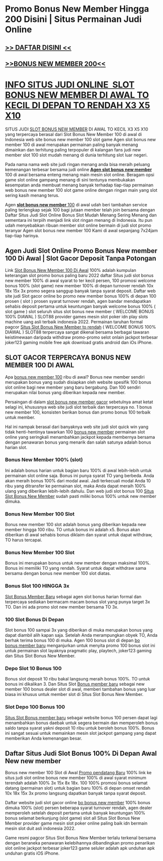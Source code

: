 # Promo Bonus New Member Hingga 200 Disini | Situs Permainan Judi Online

## [>> DAFTAR DISINI <<](https://urlink.id/n9Sp1)
## [>>BONUS NEW MEMBER 200<<](https://urlink.id/n9Sp1)

[INFO SITUS JUDI ONLINE  SLOT BONUS NEW MEMBER DI AWAL TO KECIL DI DEPAN TO RENDAH X3 X5 X10](https://www.akibadental.com/blog/data/bonus-new-member/)
======================================================================================================================================================

SITUS JUDI [SLOT BONUS NEW MEMBER](https://www.akibadental.com/blog/data/bonus-new-member/) DI AWAL TO KECIL X3 X5 X10 yang terpercaya berasal dari Slot Bonus New Member 100 di awal di Indonesia web site bonus new member 100 slot game Agen slot bonus new member 100 di awal merupakan permainan paling banyak menang dimainkan dan terhitung paling terpopuler di kalangan fans judi new member slot 100 slot mudah menang di dunia terhitung slot luar negeri.

Pada nama nama web site judi ringan menang anda bisa meraih peluang kemenangan terbesar bersama judi online [**Agen slot bonus new member**](https://www.akibadental.com/blog/data/bonus-new-member/) 100 di awal bersama enteng menang main mesin slot online. Beragam opsi game slot online gampang menang di sini tentunya membukakan kesempatan anda membuat menang banyak terhadap tiap-tiap permainan web bonus new member 100 slot game online dengan ringan main yang slot sering kasih menang terus.

Agen [**slot bonus new member** 100](https://www.akibadental.com/blog/data/bonus-new-member/) di awal udah beri tambahan service paling terlengkap sejak 100 bagi jutaan member telah join bersama dengan Daftar Situs Judi Slot Online Bonus Slot Mudah Menang Sering Menang dan sementara ini terpiih menjadi link slot ringan menang di Indonesia. Itu pun udah menyebabkan ribuan member slot online bermain di judi slot promo teranyar Agen slot bonus new member 100 Kami di awal sepanjang 7x24jam tiap-tiap harinya.

Agen Judi Slot Online Promo Bonus New member 100 Di Awal | Slot Gacor Deposit Tanpa Potongan
--------------------------------------------------------------------------------------------

Link [Slot Bonus New Member 100 Di Awal](https://www.akibadental.com/blog/data/bonus-new-member/) 100% adalah kumpulan keterangan slot promo bonus paling baru 2022 daftar Situs judi slot bonus new member 100% di awal syarat to ter kecil persen, 100 promosi welcome bonus 100% (slot game) new member 100% di depan turnover rendah 10x 18x 15x 3x promo segera sanggup banyak tanpa syarat deposit. Daftar web site judi Slot gacor online bo promo new member bonus 100% di depan 100 prosen ( slot ) prosen syarat turnover rendah, agen bandar mendapatkan sehabis deposit pertama untuk keuntungan banyak welcome bonus 100% ( slot game ) slot seluruh situs slot bonus new member ( WELCOME BONUS 100% DIAWAL ) SLOT88 provider games mesin slot poker idn play slots machine uang asli terbaik indonesia 2022. Permainan taruhan formal pagcor [Situs Slot Bonus New Member to rendah](https://www.akibadental.com/blog/data/bonus-new-member/) ( WELCOME BONUS 100% DIAWAL ) SLOT88 terpercaya sangat dikenal bersama berbagai tawaran keistimewaan daripada withdraw promo-promo selot onlain jackpot terbesar joker123 gaming mobile free apk download gratis android dan iOs iPhone.

SLOT GACOR TERPERCAYA BONUS NEW MEMBER 100 DI AWAL
--------------------------------------------------

Apa [bonus new member 100](https://www.akibadental.com/blog/data/bonus-new-member/) ribu di awal? Bonus new member sendiri merupakan bonus yang sudah disiapkan oleh website spesifik 100 bonus slot online bagi new member yang baru bergabung. Dan 100 sendiri merupakan nilai bonus yang diberikan kepada new member.

Persaingan di dalam [slot bonus new member gacor](https://www.akibadental.com/blog/data/bonus-new-member/) sebetulnya amat ketat selagi ini, khususnya web site judi slot terbaik dan terpercaya no. 1 bonus new member 100, konsisten berikan bonus dan promo bonus 100 terbaik untuk member.

Hal ini nampak berasal dari banyaknya web site judi slot quick win yang tidak henti-hentinya tawarkan 100 [bonus new member](https://www.akibadental.com/blog/data/bonus-new-member/) permainan slot online yang seringkali menambahkan jackpot kepada membernya bersama dengan penawaran bonus yang menarik dan salah satunya adalah bonus harian slot.

### Bonus New Member 100% (slot)

Ini adalah bonus harian untuk bagian baru 100% di awal lebih-lebih untuk permainan slot online saja. Bonus ini punya syarat TO yang berbeda. Anda akan meraih bonus 100% dari modal awal. Jadi terkecuali modal Anda 10 ribu yang ditransfer ke permainan slot, maka Anda dapat meraih 100% ulang yang diberikan lebih-lebih dahulu. Dan web judi slot bonus 100 [Situs Slot Bonus New Member](https://www.akibadental.com/blog/data/bonus-new-member/) sudah pasti miliki bonus 100% untuk new member dimuka.

### Bonus New Member 100 Slot

Bonus new member 100 slot adalah bonus yang diberikan kepada new member hingga 100 ribu. TO untuk bonus ini adalah x5. Bonus akan diberikan di awal sehabis bonus diklaim dan syarat untuk dapat withdraw, TO harus tercapai.

### Bonus New Member 100 Slot

Bonus ini merupakan bonus untuk new member dengan maksimal 100%. Bonus ini memiliki TO yang rendah. Syarat untuk dapat withdraw sama bersama dengan bonus new member 100 slot diatas.

### Bonus Slot 100 HINGGA 3x

[Slot Bonus Member Baru](https://www.akibadental.com/blog/data/bonus-new-member/) sebagai agen slot bonus harian formal dan terpercaya sediakan bermacam macam bonus slot yang punya target 3x TO. Dan ini ada promo slot new member bersama TO 3x.

### 100 Slot Bonus Di Depan

Slot bonus 100 sampai 3x yang diberikan di muka merupakan bonus yang dapat diambil alih kapan saja. Setelah Anda merampungkan obyek TO, Anda berhak terima bonus 100 di muka. Agen 100 bonus slot di depan [bo bonus member baru](https://www.akibadental.com/blog/data/bonus-new-member/) menganjurkan untuk menyita promo 100 bonus slot ini untuk permainan slot layaknya pragmatic play, playtech, joker123 gaming dan Situs Slot Bonus New Member.

### Depo Slot 10 Bonus 100

Bonus slot deposit 10 ribu bakal langsung meraih bonus 100%. TO untuk bonus ini dikalikan 3. Dan Situs Slot [Bonus member baru](https://www.akibadental.com/blog/data/bonus-new-member/) sebagai new member 100 bonus dealer slot di awal, memberi tambahan bonus yang luar biasa ini khusus untuk member slot di Situs Slot Bonus New Member.

### Slot Depo 100 Bonus 100

[Situs Slot Bonus member baru](https://www.akibadental.com/blog/data/bonus-new-member/) sebagai website bonus 100 persen dapat lagi menambahkan bonus daebak untuk segera bermain dan memperoleh bonus saldo tanpa syarat yakni deposit 10 ribu untuk beroleh bonus 100%. Bonus ini sangat sesuai untuk memainkan mesin slot jackpot gampang yang dapat memberikan Anda kemenangan besar.

Daftar Situs Judi Slot Bonus 100% Di Depan Awal New new member
--------------------------------------------------------------

Bonus new member 100 Slot di Awal [Promo pendatang Baru](https://www.akibadental.com/blog/data/bonus-new-member/) 100% link ke situs judi slot online bonus new member 100% di awal syarat minimum terendah adalah 100% 3x 15x 8x 18x. 100 100% promosi bonus selamat datang (permainan slot) untuk bagian baru 100% di depan omset rendah 10x 18x 15x 3x promo langsung dapatkan banyak tanpa syarat deposit.

Daftar website judi slot gacor online [bo bonus new member](https://www.akibadental.com/blog/data/bonus-new-member/) 100% bonus dimuka 100% (slot) persen beberapa syarat turnover rendah, agen dealer memperoleh setelah deposit pertama untuk banyak keuntungan 100% bonus selamat berkunjung (slot game) slot all Situs Slot Bonus New Member provider game mesin slot poker online paling baik idn bermain mesin slot duit asli indonesia 2022.

Game resmi pagcor Situs Slot Bonus New Member terlalu terkenal bersama dengan beraneka penawaran kelebihannya dibandingkan promo penarikan slot online jackpot terbesar joker123 game seluler adalah apk unduhan apk unduhan gratis iOS iPhone.

<meta name="google-site-verification" content="Q2YDl0e-DWRugQukluk06Lxkk1WkTGnYk3YR-MAPzV0" />
